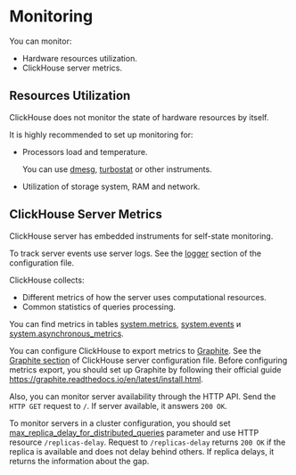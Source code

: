 # Monitoring

You can monitor:

- Hardware resources utilization.
- ClickHouse server metrics.

## Resources Utilization

ClickHouse does not monitor the state of hardware resources by itself.

It is highly recommended to set up monitoring for:

- Processors load and temperature.

    You can use [dmesg](https://en.wikipedia.org/wiki/Dmesg), [turbostat](https://www.linux.org/docs/man8/turbostat.html) or other instruments.

- Utilization of storage system, RAM and network.

## ClickHouse Server Metrics

ClickHouse server has embedded instruments for self-state monitoring.

To track server events use server logs. See the [logger](#server_settings-logger) section of the configuration file.

ClickHouse collects:

- Different metrics of how the server uses computational resources.
- Common statistics of queries processing.

You can find metrics in tables [system.metrics](#system_tables-metrics), [system.events](#system_tables-events) и [system.asynchronous_metrics](#system_tables-asynchronous_metrics).

You can configure ClickHouse to export metrics to [Graphite](https://github.com/graphite-project). See the [Graphite section](server_settings/settings.md#server_settings-graphite) of ClickHouse server configuration file. Before configuring metrics export, you should set up Graphite by following their official guide https://graphite.readthedocs.io/en/latest/install.html.

Also, you can monitor server availability through the HTTP API. Send the `HTTP GET` request to `/`. If server available, it answers `200 OK`.

To monitor servers in a cluster configuration, you should set [max_replica_delay_for_distributed_queries](settings/settings.md#settings-max_replica_delay_for_distributed_queries) parameter and use HTTP resource `/replicas-delay`. Request to `/replicas-delay` returns `200 OK` if the replica is available and does not delay behind others. If replica delays, it returns the information about the gap.
